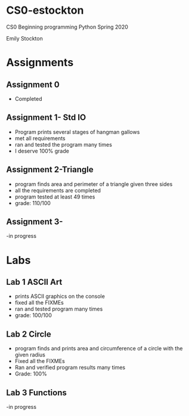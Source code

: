 # CS0-estockton
CS0 Beginning programming Python 
Spring 2020

Emily Stockton

# Assignments

## Assignment 0
- Completed 

## Assignment 1- Std IO
- Program prints several stages of hangman gallows
- met all requirements
- ran and tested the program many times
- I deserve 100% grade

## Assignment 2-Triangle
- program finds area and perimeter of a triangle given three sides
- all the requirements are completed
- program tested at least 49 times
- grade: 110/100

## Assignment 3-
-in progress



# Labs
## Lab 1 ASCII Art
- prints ASCII graphics on the console
- fixed all the FIXMEs
- ran and tested program many times
- grade: 100/100

## Lab 2 Circle
- program finds and prints area and circumference of a circle with the given radius
- Fixed all the FIXMEs
- Ran and verified program results many times
- Grade: 100%

## Lab 3 Functions
-in progress

